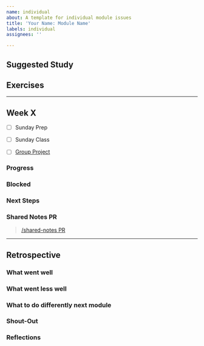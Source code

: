 ```yaml
---
name: individual
about: A template for individual module issues
title: 'Your Name: Module Name'
labels: individual
assignees: ''

---
```


## Suggested Study
<!-- create a checklist from the module repo README -->

## Exercises
<!-- create a checklist from the module repo README
  link to your exercise rerpo forks -->

---

<!-- copy this section, once for each week -->
## Week X

<!-- confirm that you prepared for Sunday -->
- [ ] Sunday Prep
<!-- confirm that you have understood the Sunday lesson -->
- [ ] Sunday Class
<!-- link to your group's project issue for the week -->
- [ ] [Group Project](link_to_issue)

<!-- the next 4 headers are for Wednesday Check-In -->
### Progress

### Blocked

### Next Steps

### Shared Notes PR

<!-- Contribute to the /shared-notes/module-name directory of you class repo
  - A helpful link, diagram, image, or screen recording
  - An important code snippet or example .js file
  - A paragraph, or a new markdown file
  - You might add something new, or contribute to something that's already there
  - ... anything you found helpful this week -->

<!-- link to this week's PR and briefly describe what you contributed and why -->
> [/shared-notes PR]()


---

## Retrospective
<!-- fill this out at the end of the module -->

### What went well

### What went less well

### What to do differently next module

### Shout-Out

### Reflections
